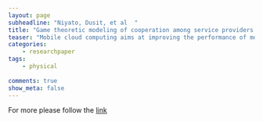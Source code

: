 ```yaml
---
layout: page
subheadline: "Niyato, Dusit, et al  "
title: "Game theoretic modeling of cooperation among service providers in mobile cloud computing environments"
teaser: "Mobile cloud computing aims at improving the performance of mobile applications and to enhance the resource utilization of service providers. In this paper, we consider a mobile cloud computing environment in which the service providers can form a coalition to create a resource pool to support the mobile applications. First, an admission control mechanism is used to provide services of mobile applications to the users given the available long-term reserved resources in a pool. An optimization formulation is introduced to obtain the optimal decision of admission control. Then, for a given coalition of service providers, the revenue obtained from utilizing the resource pool has to be shared among the service providers. A coalitional game model is developed for sharing the revenue. In addition, since the service providers can decide on short-term capacity expansion of the resource pool, a game model is introduced to obtain the optimal strategies of service providers on capacity expansion such that their profits are maximized."
categories:
    - researchpaper  
tags:
    - physical
      
comments: true
show_meta: false
---
```



For more please follow the [link](http://ieeexplore.ieee.org/xpls/abs_all.jsp?arnumber=6214343)